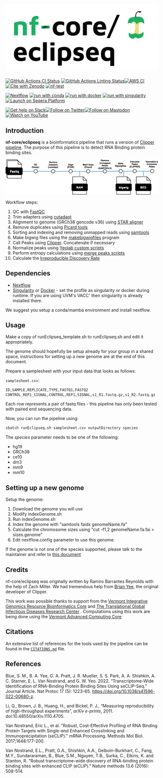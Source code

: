 <h1>
  <picture>
    <source media="(prefers-color-scheme: dark)" srcset="docs/images/nf-core-eclipseq_logo_dark.png">
    <img alt="nf-core/eclipseq" src="docs/images/nf-core-eclipseq_logo_light.png">
  </picture>
</h1>

[![GitHub Actions CI Status](https://github.com/nf-core/eclipseq/actions/workflows/ci.yml/badge.svg)](https://github.com/nf-core/eclipseq/actions/workflows/ci.yml)
[![GitHub Actions Linting Status](https://github.com/nf-core/eclipseq/actions/workflows/linting.yml/badge.svg)](https://github.com/nf-core/eclipseq/actions/workflows/linting.yml)[![AWS CI](https://img.shields.io/badge/CI%20tests-full%20size-FF9900?labelColor=000000&logo=Amazon%20AWS)](https://nf-co.re/eclipseq/results)[![Cite with Zenodo](http://img.shields.io/badge/DOI-10.5281/zenodo.XXXXXXX-1073c8?labelColor=000000)](https://doi.org/10.5281/zenodo.XXXXXXX)
[![nf-test](https://img.shields.io/badge/unit_tests-nf--test-337ab7.svg)](https://www.nf-test.com)

[![Nextflow](https://img.shields.io/badge/nextflow%20DSL2-%E2%89%A523.04.0-23aa62.svg)](https://www.nextflow.io/)
[![run with conda](http://img.shields.io/badge/run%20with-conda-3EB049?labelColor=000000&logo=anaconda)](https://docs.conda.io/en/latest/)
[![run with docker](https://img.shields.io/badge/run%20with-docker-0db7ed?labelColor=000000&logo=docker)](https://www.docker.com/)
[![run with singularity](https://img.shields.io/badge/run%20with-singularity-1d355c.svg?labelColor=000000)](https://sylabs.io/docs/)
[![Launch on Seqera Platform](https://img.shields.io/badge/Launch%20%F0%9F%9A%80-Seqera%20Platform-%234256e7)](https://cloud.seqera.io/launch?pipeline=https://github.com/nf-core/eclipseq)

[![Get help on Slack](http://img.shields.io/badge/slack-nf--core%20%23eclipseq-4A154B?labelColor=000000&logo=slack)](https://nfcore.slack.com/channels/eclipseq)[![Follow on Twitter](http://img.shields.io/badge/twitter-%40nf__core-1DA1F2?labelColor=000000&logo=twitter)](https://twitter.com/nf_core)[![Follow on Mastodon](https://img.shields.io/badge/mastodon-nf__core-6364ff?labelColor=FFFFFF&logo=mastodon)](https://mstdn.science/@nf_core)[![Watch on YouTube](http://img.shields.io/badge/youtube-nf--core-FF0000?labelColor=000000&logo=youtube)](https://www.youtube.com/c/nf-core)

## Introduction

**nf-core/eclipseq** is a bioinformatics pipeline that runs a version of [Clipper pipeline](https://www.encodeproject.org/documents/1f171ac6-a36a-41ac-b632-741aeb47aad2/@@download/attachment/eCLIP_analysisSOP_v2.3.pdf). The purpose of this pipeline is to detect RNA Binding protein binding sites.

![Alt text](eclipseq.drawio.png)

Workflow steps:

1.  QC with [FastQC](https://www.bioinformatics.babraham.ac.uk/projects/fastqc/)
2.  Trim adapters using [cutadapt](https://cutadapt.readthedocs.io/en/stable/)
3.  Alignment to genome (GRCh38 gencode v36) using [STAR aligner](https://github.com/alexdobin/STAR)
4.  Remove duplicates using [Picard tools](https://broadinstitute.github.io/picard/)
5.  Sorting and indexing and removing unmapped reads using [samtools](http://www.htslib.org/)
6.  Make bigwig files using the [makebigwigfiles](https://github.com/YeoLab/makebigwigfiles) program
7.  Call Peaks using [Clipper](https://github.com/YeoLab/clipper). Concatenate if necessary
8.  Normalize peaks using [Yeolab custom scripts](https://github.com/YeoLab/gscripts/tree/master/perl_scripts)
9.  Perform entropy calculations using [merge peaks scripts](https://github.com/YeoLab/merge_peaks/blob/master/README.md)
10. Calculate the [Irreproducible Discovery Rate](https://arxiv.org/abs/1110.4705)

## Dependencies

- [Nextflow](https://www.nextflow.io/)
- [Singularity](https://sylabs.io/singularity/) or [Docker](https://www.docker.com/) - set the profile as singularity or docker during runtime. If you are using UVM's VACC' then singularity is already installed there.

We suggest you setup a conda/mamba environment and install nextflow.

## Usage

Make a copy of runEclipseq_template.sh to runEclipseq.sh and edit it appropriately.

The genome should hopefully be setup already for your group in a shared space, instructions for setting up a new genome are at the end of this document.

Prepare a samplesheet with your input data that looks as follows:

`samplesheet.csv`:

```csv
ID,SAMPLE,REPLICATE,TYPE,FASTQ1,FASTQ2
CONTROL_REP1_SIGNAL,CONTROL,REP1,SIGNAL,s1_R1.fastq.gz,s1_R2.fastq.gz
```

Each row represents a pair of fastq files - this pipeline has only been tested with paired end sequencing data.

Now, you can run the pipeline using:

```bash
sbatch runEclipseq.sh samplesheet.csv outputDirectory species
```

The _species_ parameter needs to be one of the following:

- hg19
- GRCh38
- ce10
- dm3
- mm9
- mm10

## Setting up a new genome

Setup the genome:

1. Download the genome you will use
2. Modify indexGenome.sh
3. Run indexGenome.sh
4. Index the genome with "samtools faidx genomeName.fa"
5. Calculate the chromosome sizes using "cut -f1,2 genomeName.fa.fai > sizes.genome"
6. Edit nextflow.config parameter to use this genome.

If the genome is not one of the species supported, please talk to the maintainer and refer to [this document](https://github.com/YeoLab/clipper/wiki/Supporting-additional-species)

## Credits

nf-core/eclipseq was originally written by Ramiro Barrantes Reynolds with the help of Zach Miller. We had tremendous help from [Brian Yee](https://yeolab.com/brian-yee), the original developer of Clipper.

This work was possible thanks to support from the [Vermont Integrative Genomics Resource Bioinformatics Core](https://www.med.uvm.edu/vigr/bioinformatics) and [The Translational Global Infectious Diseases Research Center](http://www.med.uvm.edu/tgircobre/home) . Computations using this work are being done using the [Vermont Advanced Computing Core](https://www.uvm.edu/vacc)

## Citations

An extensive list of references for the tools used by the pipeline can be found in the [`CITATIONS.md`](CITATIONS.md) file.

## References

Blue, S. M., B. A. Yee, G. A. Pratt, J. R. Mueller, S. S. Park, A. A. Shishkin, A. C. Starner, E. L. Van Nostrand, and G. W. Yeo. 2022. “Transcriptome-Wide Identification of RNA-Binding Protein Binding Sites Using seCLIP-Seq.” Journal Article. Nat Protoc 17 (5): 1223–65. https://doi.org/10.1038/s41596-022-00680-z.

Li, Q., Brown, J. B., Huang, H., and Bickel, P. J., “Measuring reproducibility of high-throughput experiments”, <i>arXiv e-prints</i>, 2011. doi:10.48550/arXiv.1110.4705.

Van Nostrand, Eric L., et al. "Robust, Cost-Effective Profiling of RNA Binding Protein Targets with Single-end Enhanced Crosslinking and Immunoprecipitation (seCLIP)." mRNA Processing. Methods Mol Biol. 2017;1648:177-200.

Van Nostrand, E.L., Pratt, G.A., Shishkin, A.A., Gelboin-Burkhart, C., Fang, M.Y., Sundararaman, B., Blue, S.M., Nguyen, T.B., Surka, C., Elkins, K. and Stanton, R. "Robust transcriptome-wide discovery of RNA-binding protein binding sites with enhanced CLIP (eCLIP)." Nature methods 13.6 (2016): 508-514.
